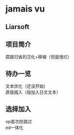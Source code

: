 # jamais vu


## Liarsoft

## 项目简介
腐姬归省的汉化+移植（但是很烂）   


## 待办一览
文本优化（还没开始）  
原版插入（指加入日文文本）   


## 选择加入
op首次防跳过   
ed一体化


